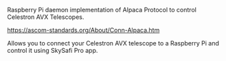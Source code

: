Raspberry Pi daemon implementation of Alpaca Protocol to control Celestron AVX Telescopes.

https://ascom-standards.org/About/Conn-Alpaca.htm

Allows you to connect your Celestron AVX telescope to a Raspberry Pi and control it using SkySafi Pro app.
